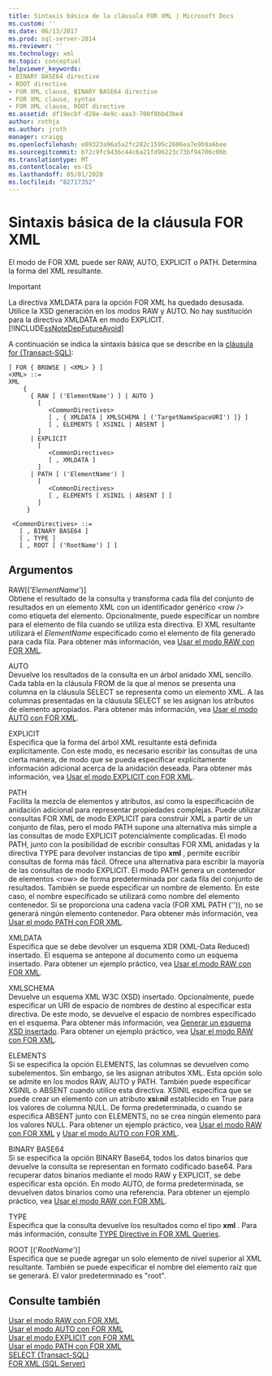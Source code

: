 ```yaml
---
title: Sintaxis básica de la cláusula FOR XML | Microsoft Docs
ms.custom: ''
ms.date: 06/13/2017
ms.prod: sql-server-2014
ms.reviewer: ''
ms.technology: xml
ms.topic: conceptual
helpviewer_keywords:
- BINARY BASE64 directive
- ROOT directive
- FOR XML clause, BINARY BASE64 directive
- FOR XML clause, syntax
- FOR XML clause, ROOT directive
ms.assetid: df19ecbf-d28e-4e9c-aaa3-700f8bbd3be4
author: rothja
ms.author: jroth
manager: craigg
ms.openlocfilehash: e09323a96a5a2fc282c1595c2606ea7e9b9a6bee
ms.sourcegitcommit: b72c9fc9436c44c6a21fd96223c73bf94706c06b
ms.translationtype: MT
ms.contentlocale: es-ES
ms.lasthandoff: 05/01/2020
ms.locfileid: "82717352"
---
```

# <a name="basic-syntax-of-the-for-xml-clause"></a>Sintaxis básica de la cláusula FOR XML
  El modo de FOR XML puede ser RAW, AUTO, EXPLICIT o PATH. Determina la forma del XML resultante.  
  
> [!IMPORTANT]  
>  La directiva XMLDATA para la opción FOR XML ha quedado desusada. Utilice la XSD generación en los modos RAW y AUTO. No hay sustitución para la directiva XMLDATA en modo EXPLICIT. [!INCLUDE[ssNoteDepFutureAvoid](../../includes/ssnotedepfutureavoid-md.md)]  
  
 A continuación se indica la sintaxis básica que se describe en la [cláusula for (Transact-SQL)](/sql/t-sql/queries/select-for-clause-transact-sql):  
  
```  
[ FOR { BROWSE | <XML> } ]  
<XML> ::=  
XML   
    {   
      { RAW [ ('ElementName') ] | AUTO }   
        [   
           <CommonDirectives>   
           [ , { XMLDATA | XMLSCHEMA [ ('TargetNameSpaceURI') ]} ]   
           [ , ELEMENTS [ XSINIL | ABSENT ]   
        ]  
      | EXPLICIT   
        [   
           <CommonDirectives>   
           [ , XMLDATA ]   
        ]  
      | PATH [ ('ElementName') ]   
        [   
           <CommonDirectives>   
           [ , ELEMENTS [ XSINIL | ABSENT ] ]  
        ]  
     }   
  
 <CommonDirectives> ::=   
   [ , BINARY BASE64 ]  
   [ , TYPE ]  
   [ , ROOT [ ('RootName') ] ]  
```  
  
## <a name="arguments"></a>Argumentos  
 RAW[('*ElementName*')]  
 Obtiene el resultado de la consulta y transforma cada fila del conjunto de resultados en un elemento XML con un identificador genérico \<row /> como etiqueta del elemento. Opcionalmente, puede especificar un nombre para el elemento de fila cuando se utiliza esta directiva. El XML resultante utilizará el *ElementName* especificado como el elemento de fila generado para cada fila. Para obtener más información, vea [Usar el modo RAW con FOR XML](use-raw-mode-with-for-xml.md).  
  
 AUTO  
 Devuelve los resultados de la consulta en un árbol anidado XML sencillo. Cada tabla en la cláusula FROM de la que al menos se presenta una columna en la cláusula SELECT se representa como un elemento XML. A las columnas presentadas en la cláusula SELECT se les asignan los atributos de elemento apropiados. Para obtener más información, vea [Usar el modo AUTO con FOR XML](use-auto-mode-with-for-xml.md).  
  
 EXPLICIT  
 Especifica que la forma del árbol XML resultante está definida explícitamente. Con este modo, es necesario escribir las consultas de una cierta manera, de modo que se pueda especificar explícitamente información adicional acerca de la anidación deseada. Para obtener más información, vea [Usar el modo EXPLICIT con FOR XML](use-explicit-mode-with-for-xml.md).  
  
 PATH  
 Facilita la mezcla de elementos y atributos, así como la especificación de anidación adicional para representar propiedades complejas. Puede utilizar consultas FOR XML de modo EXPLICIT para construir XML a partir de un conjunto de filas, pero el modo PATH supone una alternativa más simple a las consultas de modo EXPLICIT potencialmente complicadas. El modo PATH, junto con la posibilidad de escribir consultas FOR XML anidadas y la directiva TYPE para devolver instancias de tipo **xml** , permite escribir consultas de forma más fácil. Ofrece una alternativa para escribir la mayoría de las consultas de modo EXPLICIT. El modo PATH genera un contenedor de elementos \<row> de forma predeterminada por cada fila del conjunto de resultados. También se puede especificar un nombre de elemento. En este caso, el nombre especificado se utilizará como nombre del elemento contenedor. Si se proporciona una cadena vacía (FOR XML PATH ('')), no se generará ningún elemento contenedor. Para obtener más información, vea [Usar el modo PATH con FOR XML](use-path-mode-with-for-xml.md).  
  
 XMLDATA  
 Especifica que se debe devolver un esquema XDR (XML-Data Reduced) insertado. El esquema se antepone al documento como un esquema insertado. Para obtener un ejemplo práctico, vea [Usar el modo RAW con FOR XML](use-raw-mode-with-for-xml.md).  
  
 XMLSCHEMA  
 Devuelve un esquema XML W3C (XSD) insertado. Opcionalmente, puede especificar un URI de espacio de nombres de destino al especificar esta directiva. De este modo, se devuelve el espacio de nombres especificado en el esquema. Para obtener más información, vea [Generar un esquema XSD insertado](generate-an-inline-xsd-schema.md). Para obtener un ejemplo práctico, vea [Usar el modo RAW con FOR XML](use-raw-mode-with-for-xml.md).  
  
 ELEMENTS  
 Si se especifica la opción ELEMENTS, las columnas se devuelven como subelementos. Sin embargo, se les asignan atributos XML. Esta opción solo se admite en los modos RAW, AUTO y PATH. También puede especificar XSINIL o ABSENT cuando utilice esta directiva. XSINIL especifica que se puede crear un elemento con un atributo **xsi:nil** establecido en True para los valores de columna NULL. De forma predeterminada, o cuando se especifica ABSENT junto con ELEMENTS, no se crea ningún elemento para los valores NULL. Para obtener un ejemplo práctico, vea [Usar el modo RAW con FOR XML](use-raw-mode-with-for-xml.md) y [Usar el modo AUTO con FOR XML](use-auto-mode-with-for-xml.md).  
  
 BINARY BASE64  
 Si se especifica la opción BINARY Base64, todos los datos binarios que devuelve la consulta se representan en formato codificado base64. Para recuperar datos binarios mediante el modo RAW y EXPLICIT, se debe especificar esta opción. En modo AUTO, de forma predeterminada, se devuelven datos binarios como una referencia. Para obtener un ejemplo práctico, vea [Usar el modo RAW con FOR XML](use-raw-mode-with-for-xml.md).  
  
 TYPE  
 Especifica que la consulta devuelve los resultados como el tipo **xml** . Para más información, consulte [TYPE Directive in FOR XML Queries](type-directive-in-for-xml-queries.md).  
  
 ROOT [('*RootName*')]  
 Especifica que se puede agregar un solo elemento de nivel superior al XML resultante. También se puede especificar el nombre del elemento raíz que se generará. El valor predeterminado es "root".  
  
## <a name="see-also"></a>Consulte también  
 [Usar el modo RAW con FOR XML](use-raw-mode-with-for-xml.md)   
 [Usar el modo AUTO con FOR XML](use-auto-mode-with-for-xml.md)   
 [Usar el modo EXPLICIT con FOR XML](use-explicit-mode-with-for-xml.md)   
 [Usar el modo PATH con FOR XML](use-path-mode-with-for-xml.md)   
 [SELECT &#40;Transact-SQL&#41;](/sql/t-sql/queries/select-transact-sql)   
 [FOR XML &#40;SQL Server&#41;](for-xml-sql-server.md)  
  
  
